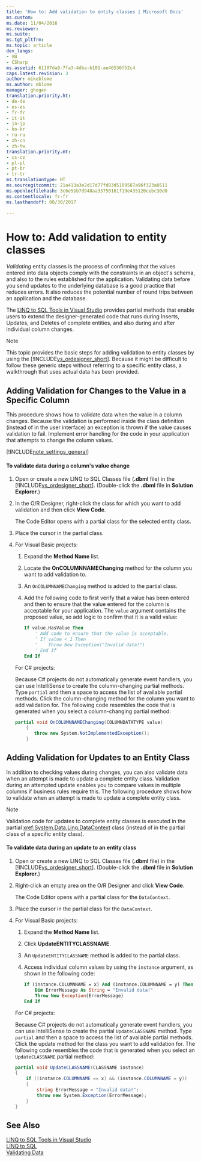 ```yaml
---
title: 'How to: Add validation to entity classes | Microsoft Docs'
ms.custom: 
ms.date: 11/04/2016
ms.reviewer: 
ms.suite: 
ms.tgt_pltfrm: 
ms.topic: article
dev_langs:
- VB
- CSharp
ms.assetid: 61107da9-7fa3-4dba-b101-ae46536f52c4
caps.latest.revision: 3
author: mikeblome
ms.author: mblome
manager: ghogen
translation.priority.ht:
- de-de
- es-es
- fr-fr
- it-it
- ja-jp
- ko-kr
- ru-ru
- zh-cn
- zh-tw
translation.priority.mt:
- cs-cz
- pl-pl
- pt-br
- tr-tr
ms.translationtype: HT
ms.sourcegitcommit: 21a413a3e2d17d77fd83d5109587a96f323a0511
ms.openlocfilehash: 3c6e5bb7d948aa33750161f19e435120cebc30d0
ms.contentlocale: fr-fr
ms.lasthandoff: 08/30/2017

---
```

# <a name="how-to-add-validation-to-entity-classes"></a>How to: Add validation to entity classes
*Validating* entity classes is the process of confirming that the values entered into data objects comply with the constraints in an object's schema, and also to the rules established for the application. Validating data before you send updates to the underlying database is a good practice that reduces errors. It also reduces the potential number of round trips between an application and the database.  
  
 The [LINQ to SQL Tools in Visual Studio](../data-tools/linq-to-sql-tools-in-visual-studio2.md) provides partial methods that enable users to extend the designer-generated code that runs during Inserts, Updates, and Deletes of complete entities, and also during and after individual column changes.  
  
> [!NOTE]
>  This topic provides the basic steps for adding validation to entity classes by using the [!INCLUDE[vs_ordesigner_short](../data-tools/includes/vs_ordesigner_short_md.md)]. Because it might be difficult to follow these generic steps without referring to a specific entity class, a walkthrough that uses actual data has been provided.  
  
## <a name="adding-validation-for-changes-to-the-value-in-a-specific-column"></a>Adding Validation for Changes to the Value in a Specific Column  
 This procedure shows how to validate data when the value in a column changes. Because the validation is performed inside the class definition (instead of in the user interface) an exception is thrown if the value causes validation to fail. Implement error handling for the code in your application that attempts to change the column values.  
  
[!INCLUDE[note_settings_general](../data-tools/includes/note_settings_general_md.md)]  
  
#### <a name="to-validate-data-during-a-columns-value-change"></a>To validate data during a column's value change  
  
1.  Open or create a new LINQ to SQL Classes file (**.dbml** file) in the [!INCLUDE[vs_ordesigner_short](../data-tools/includes/vs_ordesigner_short_md.md)]. (Double-click the **.dbml** file in **Solution Explorer**.)  
  
2.  In the O/R Designer, right-click the class for which you want to add validation and then click **View Code**.  
  
     The Code Editor opens with a partial class for the selected entity class.  
  
3.  Place the cursor in the partial class.  
  
4.  For Visual Basic projects:  
  
    1.  Expand the **Method Name** list.  
  
    2.  Locate the **OnCOLUMNNAMEChanging** method for the column you want to add validation to.  
  
    3.  An `OnCOLUMNNAMEChanging` method is added to the partial class.  
  
    4.  Add the following code to first verify that a value has been entered and then to ensure that the value entered for the column is acceptable for your application. The `value` argument contains the proposed value, so add logic to confirm that it is a valid value:  
  
        ```vb  
        If value.HasValue Then  
            ' Add code to ensure that the value is acceptable.  
            ' If value < 1 Then  
            '    Throw New Exception("Invalid data!")  
            ' End If  
        End If  
        ```  
  
    For C# projects:  
  
    Because C# projects do not automatically generate event handlers, you can use IntelliSense to create the column-changing partial methods. Type `partial` and then a space to access the list of available partial methods. Click the column-changing method for the column you want to add validation for. The following code resembles the code that is generated when you select a column-changing partial method:  
  
    ```csharp  
    partial void OnCOLUMNNAMEChanging(COLUMNDATATYPE value)  
        {  
           throw new System.NotImplementedException();  
        }  
    ```  
  
## <a name="adding-validation-for-updates-to-an-entity-class"></a>Adding Validation for Updates to an Entity Class  
 In addition to checking values during changes, you can also validate data when an attempt is made to update a complete entity class. Validation during an attempted update enables you to compare values in multiple columns if business rules require this. The following procedure shows how to validate when an attempt is made to update a complete entity class.  
  
> [!NOTE]
>  Validation code for updates to complete entity classes is executed in the partial <xref:System.Data.Linq.DataContext> class (instead of in the partial class of a specific entity class).  
  
#### <a name="to-validate-data-during-an-update-to-an-entity-class"></a>To validate data during an update to an entity class  
  
1.  Open or create a new LINQ to SQL Classes file (**.dbml** file) in the [!INCLUDE[vs_ordesigner_short](../data-tools/includes/vs_ordesigner_short_md.md)]. (Double-click the **.dbml** file in **Solution Explorer**.)  
  
2.  Right-click an empty area on the O/R Designer and click **View Code**.  
  
     The Code Editor opens with a partial class for the `DataContext`.  
  
3.  Place the cursor in the partial class for the `DataContext`.  
  
4.  For Visual Basic projects:  
  
    1.  Expand the **Method Name** list.  
  
    2.  Click **UpdateENTITYCLASSNAME**.  
  
    3.  An `UpdateENTITYCLASSNAME` method is added to the partial class.  
  
    4.  Access individual column values by using the `instance` argument, as shown in the following code:  
  
        ```vb  
        If (instance.COLUMNNAME = x) And (instance.COLUMNNAME = y) Then  
            Dim ErrorMessage As String = "Invalid data!"  
            Throw New Exception(ErrorMessage)  
        End If  
        ```  
  
    For C# projects:  
  
    Because C# projects do not automatically generate event handlers, you can use IntelliSense to create the partial `UpdateCLASSNAME` method. Type `partial` and then a space to access the list of available partial methods. Click the update method for the class you want to add validation for. The following code resembles the code that is generated when you select an `UpdateCLASSNAME` partial method:  
  
    ```csharp  
    partial void UpdateCLASSNAME(CLASSNAME instance)  
    {  
        if ((instance.COLUMNNAME == x) && (instance.COLUMNNAME = y))  
        {  
            string ErrorMessage = "Invalid data!";  
            throw new System.Exception(ErrorMessage);  
        }  
    }  
    ```  
  
## <a name="see-also"></a>See Also  
 [LINQ to SQL Tools in Visual Studio](../data-tools/linq-to-sql-tools-in-visual-studio2.md)   
 [LINQ to SQL](/dotnet/framework/data/adonet/sql/linq/index)   
 [Validating Data](validate-data-in-datasets.md)
